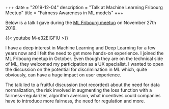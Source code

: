 +++
date = "2019-12-04"
description = "Talk at Machine Learning Fribourg Meetup"
title = "Fairness Awareness in ML models"
+++

Below is a talk I gave during the [ML Fribourg meetup](https://www.meetup.com/Fri-ML/) on November 27th 2019. 

{{< youtube M-e32EIGFIU >}}

I have a deep interest in Machine Learning and Deep Learning for a few years now and I felt the need to get more hands-on experience. I joined the ML Fribourg meetup in October. Even though they are on the technical side of ML, they welcomed my participation as a UX specialist. I wanted to open the discussion on the potential for discrimination in ML which, quite obviously, can have a huge impact on user experience.

The talk led to a fruitful discussion (not recorded) about the need for data normalization, the risk involved in augmenting the loss function with a fairness-regularizer, algorithm aversion, what incentives could companies have to introduce more fairness, the need for regulation and more.